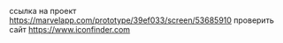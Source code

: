 ссылка на проект
https://marvelapp.com/prototype/39ef033/screen/53685910
проверить сайт
https://www.iconfinder.com


